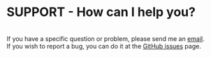 <h1>SUPPORT - How can I help you?</h1>
<br />If you have a specific question or problem, please send me an <a href="mailto:aerard@mgen.fr">email</a>.
<br />If you wish to report a bug, you can do it at the <a href="https://github.com/aerard-mgen/LegendMap/issues">GitHub issues</a> page.

